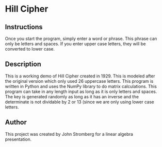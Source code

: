 # Hill Cipher

## Instructions
Once you start the program, simply enter a word or phrase. This phrase can only be letters and spaces. If you enter upper case letters, they will be converted to lower case.

## Description 
This is a working demo of Hill Cipher created in 1929. This is modeled after the original version which only used 26 uppercase letters. This program is written in Python and uses the NumPy library to do matrix calculations. This program can take in any length input as long as it is only letters and spaces. The key is generated randomly as long as it has an inverse and the determinate is not dividable by 2 or 13 (since we are only using lower case letters.

## Author
This project was created by John Stromberg for a linear algebra presentation. 

